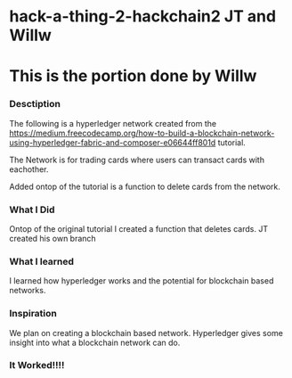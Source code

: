 # hack-a-thing-2-hackchain2 JT and Willw
# This is the portion done by Willw

### Desctiption 
The following is a hyperledger network created from the  https://medium.freecodecamp.org/how-to-build-a-blockchain-network-using-hyperledger-fabric-and-composer-e06644ff801d tutorial. 

The Network is for trading cards where users can transact cards with eachother.

Added ontop of the tutorial is a function to delete cards from the network. 

### What I Did
Ontop of the original tutorial I created a function that deletes cards. JT created his own branch 

### What I learned 
I learned how hyperledger works and the potential for blockchain based networks.

### Inspiration 
We plan on creating a blockchain based network. Hyperledger gives some insight into what a blockchain network can do. 

### It Worked!!!!

